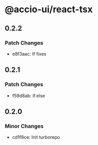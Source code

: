 # @accio-ui/react-tsx

## 0.2.2

### Patch Changes

- e8f3aac: If fixes

## 0.2.1

### Patch Changes

- f59d8ab: if.else

## 0.2.0

### Minor Changes

- cd1f8ce: Init turborepo
